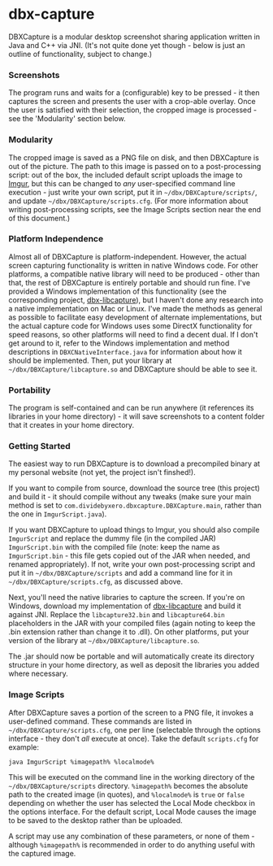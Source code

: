 dbx-capture
===========

DBXCapture is a modular desktop screenshot sharing application written in Java and C++ via JNI. (It's not quite done yet though - below is just an outline of functionality, subject to change.)

### Screenshots

The program runs and waits for a (configurable) key to be pressed - it then captures the screen and presents the user with a crop-able overlay. Once the user is satisfied with their selection, the cropped image is processed - see the 'Modularity' section below.

### Modularity

The cropped image is saved as a PNG file on disk, and then DBXCapture is out of the picture. The path to this image is passed on to a post-processing script: out of the box, the included default script uploads the image to [Imgur](http://imgur.com), but this can be changed to *any* user-specified command line execution - just write your own script, put it in `~/dbx/DBXCapture/scripts/`, and update `~/dbx/DBXCapture/scripts.cfg`. (For more information about writing post-processing scripts, see the Image Scripts section near the end of this document.)

### Platform Independence

Almost all of DBXCapture is platform-independent. However, the actual screen capturing functionality is written in native Windows code. For other platforms, a compatible native library will need to be produced - other than that, the rest of DBXCapture is entirely portable and should run fine. I've provided a Windows implementation of this functionality (see the corresponding project, [dbx-libcapture](https://github.com/akersten/dbx-libcapture)), but I haven't done any research into a native implementation on Mac or Linux. I've made the methods as general as possible to facilitate easy development of alternate implementations, but the actual capture code for Windows uses some DirectX functionality for speed reasons, so other platforms will need to find a decent dual. If I don't get around to it, refer to the Windows implementation and method descriptions in `DBXCNativeInterface.java` for information about how it should be implemented. Then, put your library at `~/dbx/DBXCapture/libcapture.so` and DBXCapture should be able to see it.

### Portability

The program is self-contained and can be run anywhere (it references its libraries in your home directory) - it will save screenshots to a content folder that it creates in your home directory.

### Getting Started

The easiest way to run DBXCapture is to download a precompiled binary at my personal website (not yet, the project isn't finshed!).

If you want to compile from source, download the source tree (this project) and build it - it should compile without any tweaks (make sure your main method is set to `com.dividebyxero.dbxcapture.DBXCapture.main`, rather than the one in `ImgurScript.java`).

If you want DBXCapture to upload things to Imgur, you should also compile `ImgurScript` and replace the dummy file (in the compiled JAR) `ImgurScript.bin` with the compiled file (note: keep the name as `ImgurScript.bin` - this file gets copied out of the JAR when needed, and renamed appropriately). If not, write your own post-processing script and put it in `~/dbx/DBXCapture/scripts` and add a command line for it in `~/dbx/DBXCapture/scripts.cfg`, as discussed above.

Next, you'll need the native libraries to capture the screen. If you're on Windows, download my implementation of [dbx-libcapture](https://github.com/akersten/dbx-libcapture) and build it against JNI. Replace the `libcapture32.bin` and `libcapture64.bin` placeholders in the JAR with your compiled files (again noting to keep the .bin extension rather than change it to .dll). On other platforms, put your version of the library at `~/dbx/DBXCapture/libcapture.so`.

The .jar should now be portable and will automatically create its directory structure in your home directory, as well as deposit the libraries you added where necessary.

### Image Scripts

After DBXCapture saves a portion of the screen to a PNG file, it invokes a user-defined command. These commands are listed in `~/dbx/DBXCapture/scripts.cfg`, one per line (selectable through the options interface - they don't *all* execute at once). Take the default `scripts.cfg` for example:

`java ImgurScript %imagepath% %localmode%`

This will be executed on the command line in the working directory of the `~/dbx/DBXCapture/scripts` directory. `%imagepath%` becomes the absolute path to the created image (in quotes), and `%localmode%` is `true` or `false` depending on whether the user has selected the Local Mode checkbox in the options interface. For the default script, Local Mode causes the image to be saved to the desktop rather than be uploaded.

A script may use any combination of these parameters, or none of them - although `%imagepath%` is recommended in order to do anything useful with the captured image.
